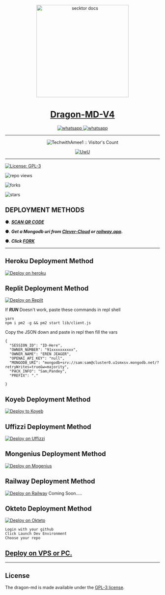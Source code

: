   <p align="center">  
  <a href="https://i.ibb.co/wRgDy33/20221104-225109.png">
    <img alt="secktor docs" height="300" src="https://i.ibb.co/wRgDy33/20221104-225109.png">
    <h1 align="center"> Dragon-MD-V4 </h1>
  </a>
</p>  
<p align="center">
  <a aria-label="Join our chats" href="https://chat.whatsapp.com/DfXcDCINUpP4V15JmRv6Ir" target="_blank">
    <img alt="whatsapp" src="https://img.shields.io/badge/Join Group-25D366?style=for-the-badge&logo=whatsapp&logoColor=white" />
  </a>
<a aria-label="Bot Whatsapp" href="[https://chat.whatsapp.com/DfXcDCINUpP4V15JmRv6Ir](https://wa.me/6282116863163?text=.menu)" target="_blank">
    <img alt="whatsapp" src="https://img.shields.io/badge/Bot%20Whatsapp-25D366?style=for-the-badge&logo=whatsapp&logoColor=white" />
  </a>
  
</p>

---

<p align="center"><img src="https://profile-counter.glitch.me/{TechwithAmee1}/count.svg" alt="TechwithAmee1 :: Visitor's Count" /></p>

<p align="center">
   <a href="https://github.com/TechwithAmee1"><img src="http://readme-typing-svg.herokuapp.com?color=FF0000&center=true&vCenter=true&multiline=false&lines=Dragon+Multi+Device;Base+Secktor;Give+star+and+forks+this+Repo+:D;Follow+My+Github" alt="UwU">
</p>

---

[![License: GPL-3](https://badges.frapsoft.com/os/gpl/gpl.png?v=103)](https://opensource.org/licenses/GPL-3.0/)

![repo views](https://hits.seeyoufarm.com/api/count/incr/badge.svg?url=https%3A%2F%2Fgithub.com%2FTechwithAmee1%2FDragon-MD-V4&count_bg=%2379C83D&title_bg=%23555555&icon=gitpod.svg&icon_color=%23E7E7E7&title=Views&edge_flat=false)

![forks](https://img.shields.io/github/forks/TechwithAmee1/Dragon-MD-V4?label=Forks&style=social)

![stars](https://img.shields.io/github/stars/TechwithAmee1/Dragon-MD-V4?style=social)

  

 ## DEPLOYMENT METHODS

  

●. ***[SCAN QR CODE](https://citel-x.herokuapp.com/session)***

●. ***Get a Mongodb uri from [Clever-Cloud](https://api.clever-cloud.com/v2/session/login) or [railway.app](https://railway.app).***

●.  ***Click [FORK](https://github.com/TechwithAmee1/Dragon-MD-V4/fork)***

---

## Heroku Deployment Method
[![Deploy on heroku](https://www.herokucdn.com/deploy/button.svg)](https://dashboard.heroku.com/new?button-url=https://github.com/TechwithAmee1/Dragon-MD-V4&template=https://github.com/TechwithAmee1/Dragon-MD-V4.git)

## Replit Deployment Method
[![Deploy on Replit](https://repl.it/badge/github/quiec/whatsasena)](https://repl.it/github/TechwithAmee1/Dragon-MD-V4)

If ***RUN*** Doesn't work, paste these commands in repl shell

```
yarn
npm i pm2 -g && pm2 start lib/client.js
```
Copy the JSON down and paste in repl then fill the vars

```
{
  "SESSION_ID": "ID-Here",
  "OWNER_NUMBER": "91xxxxxxxxxx",
  "OWNER_NAME": "EREN JEAGER",
  "OPENAI_API_KEY": "null",
  "MONGODB_URI": "mongodb+srv://sam:sam@cluster0.u1smxsv.mongodb.net/?retryWrites=true&w=majority",
  "PACK_INFO": "Sam;Pandey",
  "PREFIX": "."
   
}
```

## Koyeb Deployment Method
[![Deploy to Koyeb](https://www.koyeb.com/static/images/deploy/button.svg)](https://app.koyeb.com/apps/deploy?type=git&repository=github.com/TechwithAmee1/Dragon-MD-V4&branch=main&env[SESSION_ID]&env[OWNER_NUMBER]=94767453646&env[MONGODB_URI]&&env[OWNER_NAME]=ameesha&env[KOYEB_API]&env[PREFIX]=.&env[ALIVE_IMG]=https://i.ibb.co/NF7FbF2/20230604-132133.png&env[ALIVE_MSJ]=IAmOnline&env[global_url]=instagram.com&env[FAKE_COUNTRY_CODE]=92&env[READ_MESSAGE]=false&env[DISABLE_PM]=false&env[WORKTYPE]=public&env[THEME]=SI&env[PACK_INFO]=ameesha;madebydragonmd&name=dragon-md&env[KOYEB_NAME]=dragon-md&env[ANTILINK_VALUES]=chat.whatsapp.com&env[PORT]=8000)

## Uffizzi Deployment Method
[![Deploy on Uffizzi](https://telegra.ph/file/e464e609e43eb3dfdc144.png)](https://app.uffizzi.com/projects)

## Mongenius Deployment Method
[![Deploy on Mogenius](https://telegra.ph/file/946d83b461457a3c1598c.png)](https://studio.mogenius.com/studio/cloud-space/cloud-space-overview)

## Railway Deployment Method
[![Deploy on Railway](https://railway.app/button.svg)]()  Coming Soon.....

## Okteto Deployment Method
[![Deploy on Okteto](https://okteto.com/develop-okteto.svg)](https://cloud.okteto.com)

```
Login with your github
Click Launch Dev Environment
Choose your repo
```


  

 ## [Deploy on VPS or PC.](https://github.com/TechwithAmee1/Dragon-MD-V4/blob/main/deploy-on-vps.md)

 


 ---

## License

The dragon-md is made available under the [GPL-3 license](https://github.com/TechwithAmee1/Dragon-MD-V4/blob/main/LICENCE). 
